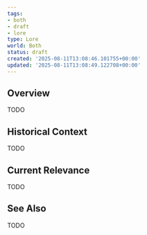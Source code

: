 ```yaml
---
tags:
- both
- draft
- lore
type: Lore
world: Both
status: draft
created: '2025-08-11T13:08:46.101755+00:00'
updated: '2025-08-11T13:08:49.122708+00:00'
---
```



## Overview

TODO
## Historical Context

TODO
## Current Relevance

TODO
## See Also

TODO

